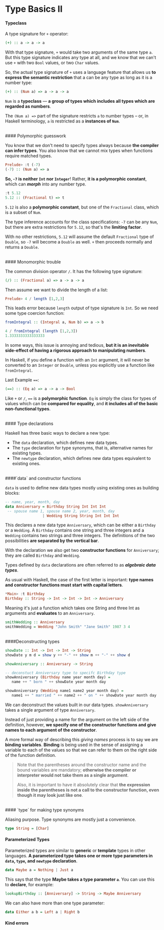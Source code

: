 # Type Basics II

#### Typeclass

A type signature for `+` operator:

```haskell
(+) :: a -> a -> a
```

With that type signature, `+` would take two arguments of the same type `a`. But this type signature indicates any type at all, and we know that we can't use `+` with two `Bool` values, or two `Char` values.

So, the actual type signature of `+` uses a language feature that allows us **to express the semantic restriction** that a can be any type as long as it is a number type:

```haskell
(+) :: (Num a) => a -> a -> a
```

`Num` is a **typeclass** — **a group of types which includes all types which are regarded as numbers**.

The `(Num a) =>` part of the signature restricts `a` to number types – or, in Haskell terminology, `a` is restricted as a **instances of `Num`**.

<br>
#### Polymorphic guesswork

You know that we don't need to specify types always because **the compiler can infer types**. You also know that we cannot mix types when functions require matched types.

```haskell
Prelude> :t (-7)
(-7) :: (Num a) => a
```

**So, `-7` is neither `Int` nor `Integer`**! Rather, **it is a polymorphic constant**, which can ***morph*** into any number type.

```haskell
:t 5.12
5.12 :: (Fractional t) => t
```

`5.12` is also a **polymorphic constant**, but one of the `Fractional` class, which is a subset of `Num`.

The type inference accounts for the class specifications: `-7` can be any `Num`, but there are extra restrictions for `5.12`, so that's the **limiting factor**.

With no other restrictions, `5.12` will assume the default `Fractional` type of `Double`, so `-7` will become a `Double` as well. `+` then proceeds normally and returns a `Double`.

<br>
#### Monomorphic trouble

The common division operator `/`. It has the following type signature:

```haskell
(/) :: (Fractional a) => a -> a -> a
```

Then assume we want to divide the length of a list:

```haskell
Prelude> 4 / length [1,2,3]
```

This leads error because `length` output of type signature is `Int`. So we need some type coercion function:

```haskell
fromIntegral :: (Integral a, Num b) => a -> b

4 / fromIntegral (length [1,2,3])
1.3333333333333333
```

In some ways, this issue is annoying and tedious, **but it is an inevitable side-effect of having a rigorous approach to manipulating numbers**. 

In Haskell, if you define a function with an `Int` argument, it will never be converted to an `Integer` or `Double`, unless you explicitly use a function like `fromIntegral`.

Last Example `==`:

```haskell
(==) :: (Eq a) => a -> a -> Bool
```

Like `+` or `/`, `==` is a **polymorphic function**. `Eq` is simply the class for types of values which can be **compared for equality**, and **it includes all of the basic non-functional types**.

<br>
#### Type declarations

Haskell has three basic ways to declare a new type:
- The `data` declaration, which defines new data types.
- The `type` declaration for type synonyms, that is, alternative names for existing types.
- The `newtype` declaration, which defines new data types equivalent to existing ones.

<br>
####`data` and constructor functions

`data` is used to define new data types mostly using existing ones as building blocks:

```haskell
-- name, year, month, day
data Anniversary = Birthday String Int Int Int
 -- spouse name 1, spouse name 2, year, month, day
                 | Wedding String String Int Int Int
```

This declares a new data type `Anniversary`, which can be either a `Birthday` or a `Wedding`. A `Birthday` contains one string and three integers and a `Wedding` contains two strings and three integers. The definitions of the two possibilities **are separated by the vertical bar**. 

With the declaration we also get two **constructor functions** for `Anniversary`; they are called `Birthday` and `Wedding`. 

Types defined by `data` declarations are often referred to as ***algebraic data types***.

As usual with Haskell, the case of the first letter is important: **type names and constructor functions must start with capital letters**.

```haskell
*Main> :t Birthday
Birthday :: String -> Int -> Int -> Int -> Anniversary
```

Meaning it's just a function which takes one String and three Int as arguments and **evaluates** to an `Anniversary`.

```haskell
smithWedding :: Anniversary
smithWedding = Wedding "John Smith" "Jane Smith" 1987 3 4
```

<br>
####Deconstructing types

```haskell
showDate :: Int -> Int -> Int -> String
showDate y m d = show y ++ "-" ++ show m ++ "-" ++ show d

showAnniversary :: Anniversary -> String

-- deconstuct Anniversary type to specifc Birthday type
showAnniversary (Birthday name year month day) =
   name ++ " born " ++ showDate year month day

showAnniversary (Wedding name1 name2 year month day) =
   name1 ++ " married " ++ name2 ++ " on " ++ showDate year month day
```

We can deconstruct the values built in our data types. `showAnniversary` takes a single argument of type `Anniversary`. 

Instead of just providing a name for the argument on the left side of the definition, however, **we specify one of the constructor functions and give names to each argument of the constructor**.

A more formal way of describing this *giving names* process is to say we are **binding variables**. **Binding** is being used in the sense of assigning a variable to each of the values so that we can refer to them on the right side of the function definition.


> Note that the parentheses around the constructor name and the bound variables are mandatory; **otherwise the compiler or interpreter would not take them as a single argument**. 
> 
> Also, it is important to have it absolutely clear that **the expression inside the parentheses is not a call to the constructor function, even though it may look just like one**.


<br>
#### `type` for making type synonyms

Aliasing purpose. Type synonyms are mostly just a convenience.

```haskell
type String = [Char]
```

#### Parameterized Types

Parameterized types are similar to **generic** or **template** types in other languages. **A parameterized type takes one or more type parameters in `data`, `type`, and `newtype` declaration**.

```haskell
data Maybe a = Nothing | Just a
```

This says that the type **Maybe takes a type parameter `a`**. You can use this to **declare**, for example:

```haskell
lookupBirthday :: [Anniversary] -> String -> Maybe Anniversary
```

We can also have more than one type parameter:

```haskell
data Either a b = Left a | Right b
```

#### Kind errors

